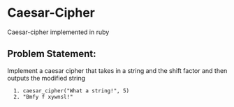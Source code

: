 # Caesar-Cipher
Caesar-cipher implemented in ruby

## Problem Statement: 
Implement a caesar cipher that takes in a string and the shift factor and then outputs the modified string

```
  1. caesar_cipher("What a string!", 5)
  2. "Bmfy f xywnsl!"
``` 
